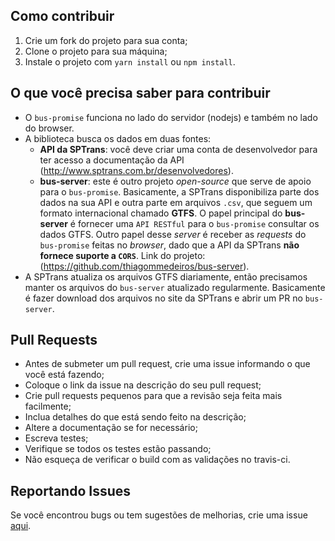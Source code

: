 ## Como contribuir
1. Crie um fork do projeto para sua conta;
2. Clone o projeto para sua máquina;
3. Instale o projeto com `yarn install` ou `npm install`.

## O que você precisa saber para contribuir
- O `bus-promise` funciona no lado do servidor (nodejs) e também no lado do browser.
- A biblioteca busca os dados em duas fontes:
  - **API da SPTrans**: você deve criar uma conta de desenvolvedor para ter acesso a documentação da API (http://www.sptrans.com.br/desenvolvedores).
  - **bus-server**: este é outro projeto *open-source* que serve de apoio para o `bus-promise`. Basicamente, a SPTrans disponibiliza parte dos dados na sua API e outra parte em arquivos `.csv`, que seguem um formato internacional chamado **GTFS**. O papel principal do **bus-server** é fornecer uma `API RESTful` para o `bus-promise` consultar os dados GTFS. Outro papel desse *server* é receber as *requests* do `bus-promise` feitas no *browser*, dado que a API da SPTrans **não fornece suporte a `CORS`**.  Link do projeto: (https://github.com/thiagommedeiros/bus-server).
 - A SPTrans atualiza os arquivos GTFS diariamente, então precisamos manter os arquivos do `bus-server` atualizado regularmente. Basicamente é fazer download dos arquivos no site da SPTrans e abrir um PR no `bus-server`.


## Pull Requests

- Antes de submeter um pull request, crie uma issue informando o que você está fazendo;
- Coloque o link da issue na descrição do seu pull request;
- Crie pull requests pequenos para que a revisão seja feita mais facilmente;
- Inclua detalhes do que está sendo feito na descrição;
- Altere a documentação se for necessário;
- Escreva testes;
- Verifique se todos os testes estão passando;
- Não esqueça de verificar o build com as validações no travis-ci.

## Reportando Issues

Se você encontrou bugs ou tem sugestões de melhorias, crie uma issue [aqui](https://github.com/thiagommedeiros/bus-promise/issues).
